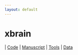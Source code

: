 ```yaml
---
layout: default
---
```


# xbrain

| [Code](https://github.com/nerdslab/xbrain) | [Manuscript](https://doi.org/10.1523/ENEURO.0195-17.2017) | [Tools](https://nerdslab.github.io/xbrain-website/tools) | [Data](https://github.com/nerdslab/xbrain/data)
